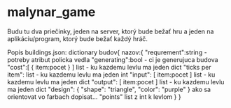 # malynar_game
Budu tu dva priečinky, jeden na server, ktorý bude bežať hru a jeden na aplikáciu/program, ktorý bude bežať každý hráč.

Popis buildings.json:
dictionary budov{
    nazov:{
        "requrement":string - potreby atribut policka vedla
        "generating":bool - ci je generujuca budova
        "cost":[
            {
                item:pocet
            }
        ] list - ku kazdemu levlu ma jeden dict
        "ticks per item": list - ku kazdemu levlu ma jeden int
        "input": [
            item:pocet
        ] list - ku kazdemu levlu ma jeden dict
        "output": [
            item:pocet
        ] list - ku kazdemu levlu ma jeden dict
        "design": {
            "shape": "triangle",
            "color": "purple"
        } ako sa orientovat vo farbach dopisat...
        "points" list z int k levlom
    }
}